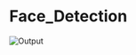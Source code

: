 # Face_Detection

![Output](https://user-images.githubusercontent.com/79074310/219328852-b5f86455-d6e0-45df-8811-e035b4d99e9c.JPG)

